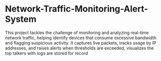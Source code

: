 # Network-Traffic-Monitoring-Alert-System
This project tackles the challenge of monitoring and analyzing real-time network traffic, helping identify devices that consume excessive bandwidth and flagging suspicious activity. It captures live packets, tracks usage by IP addresses, and raises alerts when thresholds are exceeded, visualizes the top talkers with logs are stored for record
